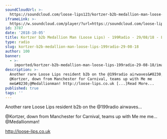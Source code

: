 ```yaml
---
soundCloudUrl: >-
  https://soundcloud.com/loose-lips123/kortzer-b2b-medallion-man-loose-lips-199radio-290818
iframeLink: >-
  https://w.soundcloud.com/player/?url=https://soundcloud.com/loose-lips123/kortzer-b2b-medallion-man-loose-lips-199radio-290818&color=00aabb&auto_play=false&hide_related=false&show_comments=true&show_user=true&show_reposts=false
id: 3787
date: '2018-10-05'
title: Kortzer b2b Medallion Man (Loose Lips) - 199Radio - 29/08/18 - Loose Lips
type: radio
slug: kortzer-b2b-medallion-man-loose-lips-199radio-29-08-18
author: 100
banner:
  - >-
    imported/kortzer-b2b-medallion-man-loose-lips-199radio-29-08-18/image3787.jpeg
description: >-
  Another rare Loose Lips resident b2b on the @199radio airwaves&#8230;
  @Kortzer, down from Manchester for Carnival, teams up with Me me
  me&#8230;@Medallionman! http://loose-lips.co.uk [...]Read More...
published: true
tags: ''
---
```

Another rare Loose Lips resident b2b on the @199radio airwaves…

@Kortzer, down from Manchester for Carnival, teams up with Me me me…@Medallionman!

http://loose-lips.co.uk